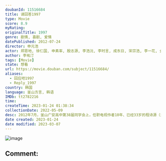 ```yaml
---
doubanId: 11516684
title: 请回答1997
type: Movie
score: 8.9
myRating: 
originalTitle: 1997
genre: 剧情, 喜剧, 爱情
datePublished: 2012-07-24
director: 申元浩
actor: 郑恩地, 徐仁国, 申素率, 殷志源, 李浩沅, 李时言, 成东日, 宋宗浩, 李一花, 金艺媛, 任时完, 朴初珑, 李周妍, 崔智娜, 安胜浩, 金善荷, 安英美, 利旻, 鄭怡朗, 孟奉鶴, 柳谈, 高仁范, 郑英燮, 李寿根, 尹普美, 朴志胤, 金钟民, 申东烨, 李妍京, 梁世亨, 洪仁雅, 郑珠里, 申奉仙, 姜均成, 金国振
author: 李祐汀
tags: [Movie]
state: 想看
url: https://movie.douban.com/subject/11516684/
aliases:
  - 回应吧1997
  - Reply_1997
country: 韩国
language: 釜山方言, 韩语
IMDb: tt2782216
time: 
createTime: 2023-01-24 01:38:34
collectionDate: 2022-05-09
desc: 2012年7月，釜山广安高中第38届同学会上，任职电视作者10年、已经33岁的程诗源（郑恩地饰）和曾经的朋友们回忆起了充满青春躁动的高中时光。围绕着诗源一家及她的朋友们，记忆的帷幕在交错穿插的叙事间...
date created: 2023-01-24
date modified: 2023-03-07
---
```


![image](p2407174319.jpg)

Comment:
---
